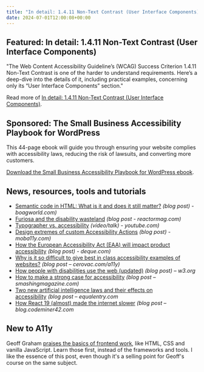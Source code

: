 ```yaml
---
title: "In detail: 1.4.11 Non-Text Contrast (User Interface Components)"
date: 2024-07-01T12:00:08+00:00
---
```


## Featured: In detail: 1.4.11 Non-Text Contrast (User Interface Components)

"The Web Content Accessibility Guideline’s (WCAG) Success Criterion 1.4.11 Non-Text Contrast is one of the harder to understand requirements. Here’s a deep-dive into the details of it, including practical examples, concerning only its “User Interface Components” section."

Read more of [In detail: 1.4.11 Non-Text Contrast (User Interface Components)](https://yatil.net/blog/non-text-contrast-in-detail-ui-components).

## Sponsored: The Small Business Accessibility Playbook for WordPress

This 44-page ebook will guide you through ensuring your website complies with accessibility laws, reducing the risk of lawsuits, and converting more customers.

[Download the Small Business Accessibility Playbook for WordPress ebook](https://equalizedigital.com/the-small-business-accessibility-playbook-for-wordpress/?utm_source=a11yweekly&utm_medium=sponsored).

## News, resources, tools and tutorials

- [Semantic code in HTML: What is it and does it still matter?](https://boagworld.com/dev/semantic-code-in-html/) *(blog post) - boagworld.com)*
- [Furiosa and the disability wasteland](https://reactormag.com/furiosa-and-the-disability-wasteland/) *(blog post - reactormag.com)*
- [Typographer vs. accessibility](https://www.youtube.com/watch?&v=XQkCBdEEWCE) *(video/talk) - youtube.com)*
- [Design extremes of custom Accessibility Actions](https://moba11y.com/design-extremes-of-custom-accessibility-actions/) *(blog post) - moba11y.com)*
- [How the European Accessibility Act (EAA) will impact product accessibility](https://www.deque.com/blog/how-the-european-accessibility-act-eaa-will-impact-product-accessibility/) *(blog post) - deque.com)*
- [Why is it so difficult to give best in class accessibility examples of websites?](https://cerovac.com/a11y/2024/06/why-is-it-so-difficult-to-give-best-in-class-accessibility-examples-of-websites/) *(blog post – cerovac.com/a11y)*
- [How people with disabilities use the web (updated)](https://www.w3.org/WAI/people-use-web/) *(blog post) – w3.org*
- [How to make a strong case for accessibility](https://www.smashingmagazine.com/2024/06/how-make-strong-case-accessibility/) *(blog post – smashingmagazine.com)*
- [Two new artificial intelligence laws and their effects on accessibility](https://equalentry.com/accessibility-artificial-intelligence-laws/) *(blog post – equalentry.com*
- [How React 19 (almost) made the internet slower](https://blog.codeminer42.com/how-react-19-almost-made-the-internet-slower/) *(blog post – blog.codeminer42.com*

## New to A11y

Geoff Graham [praises the basics of frontend work](https://www.smashingmagazine.com/2024/05/in-praise-of-the-basics/), like HTML, CSS and vanilla JavaScript. Learn those first, instead of the frameworks and tools. I like the essence of this post, even though it's a selling point for Geoff's course on the same subject.
